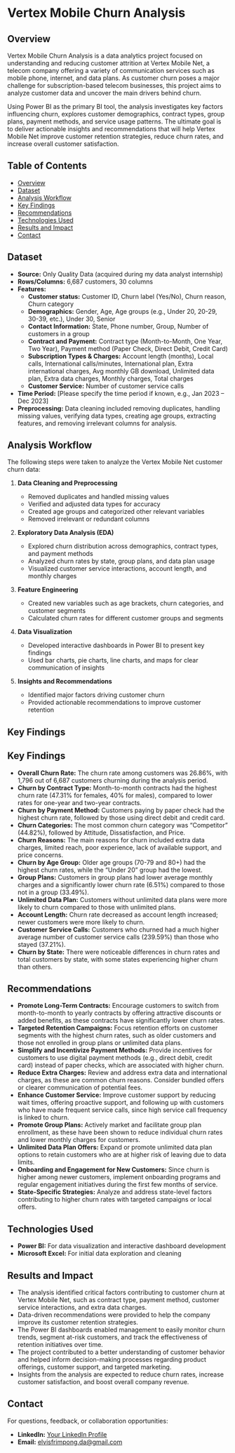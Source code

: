 # Vertex Mobile Churn Analysis

## Overview

Vertex Mobile Churn Analysis is a data analytics project focused on understanding and reducing customer attrition at Vertex Mobile Net, a telecom company offering a variety of communication services such as mobile phone, internet, and data plans. As customer churn poses a major challenge for subscription-based telecom businesses, this project aims to analyze customer data and uncover the main drivers behind churn.

Using Power BI as the primary BI tool, the analysis investigates key factors influencing churn, explores customer demographics, contract types, group plans, payment methods, and service usage patterns. The ultimate goal is to deliver actionable insights and recommendations that will help Vertex Mobile Net improve customer retention strategies, reduce churn rates, and increase overall customer satisfaction.



## Table of Contents
- [Overview](#overview)
- [Dataset](#dataset)
- [Analysis Workflow](#analysis-workflow)
- [Key Findings](#key-findings)
- [Recommendations](#recommendations)
- [Technologies Used](#technologies-used)
- [Results and Impact](#results-and-impact)
- [Contact](#contact)

## Dataset

- **Source:** Only Quality Data (acquired during my data analyst internship)
- **Rows/Columns:** 6,687 customers, 30 columns
- **Features:**
    - **Customer status:** Customer ID, Churn label (Yes/No), Churn reason, Churn category
    - **Demographics:** Gender, Age, Age groups (e.g., Under 20, 20-29, 30-39, etc.), Under 30, Senior
    - **Contact Information:** State, Phone number, Group, Number of customers in a group
    - **Contract and Payment:** Contract type (Month-to-Month, One Year, Two Year), Payment method (Paper Check, Direct Debit, Credit Card)
    - **Subscription Types & Charges:** Account length (months), Local calls, International calls/minutes, International plan, Extra international charges, Avg monthly GB download, Unlimited data plan, Extra data charges, Monthly charges, Total charges
    - **Customer Service:** Number of customer service calls
- **Time Period:** [Please specify the time period if known, e.g., Jan 2023 – Dec 2023]
- **Preprocessing:** Data cleaning included removing duplicates, handling missing values, verifying data types, creating age groups, extracting features, and removing irrelevant columns for analysis.




## Analysis Workflow
The following steps were taken to analyze the Vertex Mobile Net customer churn data:

1. **Data Cleaning and Preprocessing**
    - Removed duplicates and handled missing values
    - Verified and adjusted data types for accuracy
    - Created age groups and categorized other relevant variables
    - Removed irrelevant or redundant columns

2. **Exploratory Data Analysis (EDA)**
    - Explored churn distribution across demographics, contract types, and payment methods
    - Analyzed churn rates by state, group plans, and data plan usage
    - Visualized customer service interactions, account length, and monthly charges

3. **Feature Engineering**
    - Created new variables such as age brackets, churn categories, and customer segments
    - Calculated churn rates for different customer groups and segments

4. **Data Visualization**
    - Developed interactive dashboards in Power BI to present key findings
    - Used bar charts, pie charts, line charts, and maps for clear communication of insights

5. **Insights and Recommendations**
    - Identified major factors driving customer churn
    - Provided actionable recommendations to improve customer retention



## Key Findings
## Key Findings

- **Overall Churn Rate:** The churn rate among customers was 26.86%, with 1,796 out of 6,687 customers churning during the analysis period.
- **Churn by Contract Type:** Month-to-month contracts had the highest churn rate (47.31% for females, 40% for males), compared to lower rates for one-year and two-year contracts.
- **Churn by Payment Method:** Customers paying by paper check had the highest churn rate, followed by those using direct debit and credit card.
- **Churn Categories:** The most common churn category was “Competitor” (44.82%), followed by Attitude, Dissatisfaction, and Price.
- **Churn Reasons:** The main reasons for churn included extra data charges, limited reach, poor experience, lack of available support, and price concerns.
- **Churn by Age Group:** Older age groups (70-79 and 80+) had the highest churn rates, while the “Under 20” group had the lowest.
- **Group Plans:** Customers in group plans had lower average monthly charges and a significantly lower churn rate (6.51%) compared to those not in a group (33.49%).
- **Unlimited Data Plan:** Customers without unlimited data plans were more likely to churn compared to those with unlimited plans.
- **Account Length:** Churn rate decreased as account length increased; newer customers were more likely to churn.
- **Customer Service Calls:** Customers who churned had a much higher average number of customer service calls (239.59%) than those who stayed (37.21%).
- **Churn by State:** There were noticeable differences in churn rates and total customers by state, with some states experiencing higher churn than others.


## Recommendations

- **Promote Long-Term Contracts:** Encourage customers to switch from month-to-month to yearly contracts by offering attractive discounts or added benefits, as these contracts have significantly lower churn rates.
- **Targeted Retention Campaigns:** Focus retention efforts on customer segments with the highest churn rates, such as older customers and those not enrolled in group plans or unlimited data plans.
- **Simplify and Incentivize Payment Methods:** Provide incentives for customers to use digital payment methods (e.g., direct debit, credit card) instead of paper checks, which are associated with higher churn.
- **Reduce Extra Charges:** Review and address extra data and international charges, as these are common churn reasons. Consider bundled offers or clearer communication of potential fees.
- **Enhance Customer Service:** Improve customer support by reducing wait times, offering proactive support, and following up with customers who have made frequent service calls, since high service call frequency is linked to churn.
- **Promote Group Plans:** Actively market and facilitate group plan enrollment, as these have been shown to reduce individual churn rates and lower monthly charges for customers.
- **Unlimited Data Plan Offers:** Expand or promote unlimited data plan options to retain customers who are at higher risk of leaving due to data limits.
- **Onboarding and Engagement for New Customers:** Since churn is higher among newer customers, implement onboarding programs and regular engagement initiatives during the first few months of service.
- **State-Specific Strategies:** Analyze and address state-level factors contributing to higher churn rates with targeted campaigns or local offers.


## Technologies Used

- **Power BI:** For data visualization and interactive dashboard development
- **Microsoft Excel:** For initial data exploration and cleaning


## Results and Impact

- The analysis identified critical factors contributing to customer churn at Vertex Mobile Net, such as contract type, payment method, customer service interactions, and extra data charges.
- Data-driven recommendations were provided to help the company improve its customer retention strategies.
- The Power BI dashboards enabled management to easily monitor churn trends, segment at-risk customers, and track the effectiveness of retention initiatives over time.
- The project contributed to a better understanding of customer behavior and helped inform decision-making processes regarding product offerings, customer support, and targeted marketing.
- Insights from the analysis are expected to reduce churn rates, increase customer satisfaction, and boost overall company revenue.



## Contact

For questions, feedback, or collaboration opportunities:

- **LinkedIn:** [Your LinkedIn Profile](https://www.linkedin.com/in/elvisfrimpong)
- **Email:** elvisfrimpong.da@gmail.com


